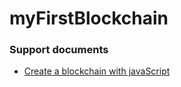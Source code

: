 # myFirstBlockchain
### Support documents
* [Create a blockchain with javaScript](https://www.youtube.com/watch?v=zVqczFZr124&ab_channel=SimplyExplained)
